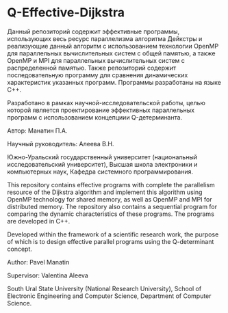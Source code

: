 # Q-Effective-Dijkstra
Данный репозиторий содержит эффективные программы, использующих весь ресурс параллелизма алгоритма Дейкстры и реализующие данный алгоритм с использованием технологии OpenMP для параллельных вычислительных систем с общей памятью, а также OpenMP и MPI для параллельных вычислительных систем с распределенной памятью. Также репозиторий содержит последовательную программу для сравнения динамических характеристик указанных программ. Программы разработаны на языке C++.

Разработано в рамках научной-исследовательской работы, целью которой является проектирование эффективных параллельных программ с использованием концепциии Q-детерминанта.

Автор: Манатин П.А.

Научный руководитель: Алеева В.Н.

Южно-Уральский государственный университет (национальный исследовательский университет), Высшая школа электроники и компьютерных наук, Кафедра системного программирования.

This repository contains effective programs with complete the parallelism resource of the Dijkstra algorithm and implement this algorithm using OpenMP technology for shared memory, as well as OpenMP and MPI for distributed memory. The repository also contains a sequential program for comparing the dynamic characteristics of these programs. The programs are developed in C++.

Developed within the framework of a scientific research work, the purpose of which is to design effective parallel programs using the Q-determinant concept.

Author: Pavel Manatin

Supervisor: Valentina Aleeva

South Ural State University (National Research University), School of Electronic Engineering and Computer Science, Department of Computer Science.
